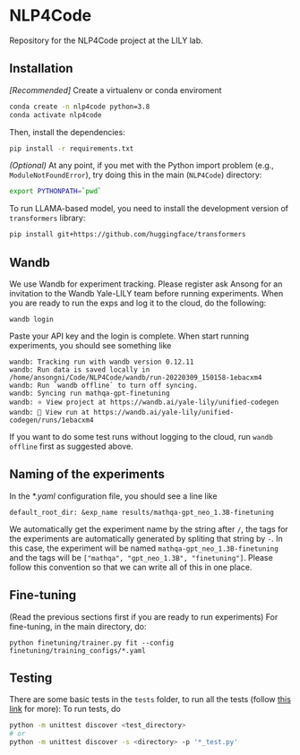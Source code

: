 # NLP4Code
Repository for the NLP4Code project at the LILY lab.

## Installation
*[Recommended]* Create a virtualenv or conda enviroment  
```bash
conda create -n nlp4code python=3.8
conda activate nlp4code
```
Then, install the dependencies:
```bash
pip install -r requirements.txt
```
*(Optional)* At any point, if you met with the Python import problem (e.g., `ModuleNotFoundError`), try doing this in the main (`NLP4Code`) directory:
```bash
export PYTHONPATH=`pwd`
```

To run LLAMA-based model, you need to install the development version of `transformers` library:
```bash
pip install git+https://github.com/huggingface/transformers
```

## Wandb
We use Wandb for experiment tracking. Please register ask Ansong for an invitation to the Wandb Yale-LILY team before 
running experiments. When you are ready to run the exps and log it to the cloud, do the following:
```
wandb login
```
Paste your API key and the login is complete. When start running experiments, you should see something like 
```
wandb: Tracking run with wandb version 0.12.11
wandb: Run data is saved locally in /home/ansongni/Code/NLP4Code/wandb/run-20220309_150158-1ebacxm4
wandb: Run `wandb offline` to turn off syncing.
wandb: Syncing run mathqa-gpt-finetuning
wandb: ⭐️ View project at https://wandb.ai/yale-lily/unified-codegen
wandb: 🚀 View run at https://wandb.ai/yale-lily/unified-codegen/runs/1ebacxm4
```

If you want to do some test runs without logging to the cloud, run `wandb offline` first as suggested above. 

## Naming of the experiments
In the $*.yaml$ configuration file, you should see a line like
```
default_root_dir: &exp_name results/mathqa-gpt_neo_1.3B-finetuning
```
We automatically get the experiment name by the string after `/`, the tags for the experiments are automatically
generated by spliting that string by `-`. In this case, the experiment will be named `mathqa-gpt_neo_1.3B-finetuning`
and the tags will be `["mathqa", "gpt_neo_1.3B", "finetuning"]`. Please follow this convention so that we can write all
of this in one place.

## Fine-tuning
(Read the previous sections first if you are ready to run experiments)
For fine-tuning, in the main directory, do:
```
python finetuning/trainer.py fit --config finetuning/training_configs/*.yaml
```

## Testing
There are some basic tests in the `tests` folder, to run all the tests (follow [this link](https://docs.python.org/3/library/unittest.html#command-line-interface) for more):
To run tests, do
```bash
python -m unittest discover <test_directory>
# or
python -m unittest discover -s <directory> -p '*_test.py'
```